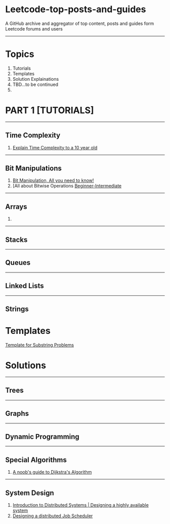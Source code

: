 # Leetcode-top-posts-and-guides
A GitHub archive and aggregator of top content, posts and guides form Leetcode forums and users

---------------

# Topics
1. Tutorials
2. Templates
3. Solution Explainations
4. TBD...to be continued
5. 



# PART 1 [TUTORIALS]


-----------------------
## Time Complexity
1. [Explain Time Complexity to a 10 year old](https://leetcode.com/discuss/general-discussion/1050754/Explain-Time-Complexity-to-a-10-year-old)



------------------

## Bit Manipulations
1. [Bit Manipulation, All you need to know!](https://leetcode.com/discuss/general-discussion/1080312/Bit-Manipulation-All-that-you-must-know!)
2. [All about Bitwise Operations [Beginner-Intermediate](https://leetcode.com/discuss/general-discussion/1073221/All-about-Bitwise-Operations-Beginner-Intermediate)

------------------

## Arrays
1.

-------------------


## Stacks

--------------------------


## Queues


--------------------------

## Linked Lists


----------------------------

## Strings

  # Templates
[Template for Substring Problems](https://leetcode.com/problems/minimum-window-substring/discuss/26808/Here-is-a-10-line-template-that-can-solve-most-'substring'-problems)

  # Solutions
  

-------------------------------

## Trees


----------------------------------

## Graphs



-----------------------------

## Dynamic Programming





---------------------------------------

## Special Algorithms
1. [A noob's guide to Dijkstra's Algorithm](https://leetcode.com/discuss/general-discussion/1059477/A-noob's-guide-to-Djikstra's-Algorithm)




------------------------------

## System Design
1. [Introduction to Distributed Systems | Designing a highly available system](https://leetcode.com/discuss/general-discussion/1105898/System-Design%3A-Introduction-to-Distributed-Systems-or-Designing-a-highly-available-system)
2. [Designing a distributed Job Scheduler](https://leetcode.com/discuss/general-discussion/1082786/System-Design%3A-Designing-a-distributed-Job-Scheduler-or-Many-interesting-concepts-to-learn)



